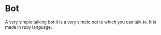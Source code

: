 # Bot
A very simple talking bot
It is a very simple bot to which you can talk to.
It is made in ruby language.
